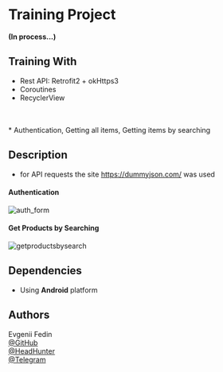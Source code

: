 # Training Project

<b>(In process...)</b>


## Training With

* Rest API: Retrofit2 + okHttps3
* Coroutines
* RecyclerView
</br>
</br>
* Authentication, Getting all items, Getting items by searching

## Description

* for API requests the site https://dummyjson.com/ was used

#### Authentication
![auth_form](https://github.com/DivisionCom/retrofit2-training/assets/107028454/6fdb2b47-2e77-4d9c-9791-419afaf6dd24)

#### Get Products by Searching
![getproductsbysearch](https://github.com/DivisionCom/retrofit2-training/assets/107028454/d8fd681a-d03e-4730-a610-7be346329cf1)

## Dependencies

* Using <b>Android</b> platform

## Authors

Evgenii Fedin </br>
[@GitHub](https://github.com/DivisionCom) </br>
[@HeadHunter](https://spb.hh.ru/resume/80d9b2d3ff09d8ea370039ed1f6e463471544a) </br>
[@Telegram](https://t.me/DivisionCommander) </br>